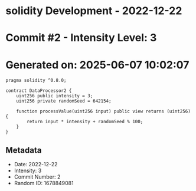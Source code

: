 ﻿# solidity Development - 2022-12-22
# Commit #2 - Intensity Level: 3
# Generated on: 2025-06-07 10:02:07
```solidity
pragma solidity ^0.8.0;

contract DataProcessor2 {
    uint256 public intensity = 3;
    uint256 private randomSeed = 642154;

    function processValue(uint256 input) public view returns (uint256) {
        return input * intensity + randomSeed % 100;
    }
}
```
## Metadata
- Date: 2022-12-22
- Intensity: 3
- Commit Number: 2
- Random ID: 1678849081
